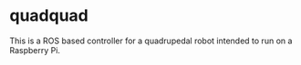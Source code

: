 # quadquad

This is a ROS based controller for a quadrupedal robot intended to run on a Raspberry Pi.



